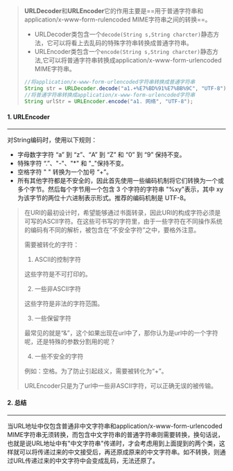 >**URLDecoder**和**URLEncoder**它的作用主要是==用于普通字符串和application/x-www-form-rulencoded MIME字符串之间的转换==。
>
>- URLDecoder类包含一个`decode(String s,String charcter)`静态方法，它可以将看上去乱码的特殊字符串转换成普通字符串。
>- URLEncoder类包含一个`encode(String s,String charcter)`静态方法,它可以将普通字符串转换成application/x-www-form-urlencoded MIME字符串。
>
>```java
>//将application/x-www-form-urlencoded字符串转换成普通字符串
>String str = URLDecoder.decode("a1.+%E7%BD%91%E7%BB%9C", "UTF-8");
>//将普通字符串转换成application/x-www-form-urlencoded字符串
>String urlStr = URLEncoder.encode("a1. 网络", "UTF-8");

#### 1. URLEncoder

---

对String编码时，使用以下规则：

- 字母数字字符 “a” 到 “z”、“A” 到 “Z” 和 “0” 到 “9” 保持不变。
- 特殊字符 “.”、"-"、"*" 和 "_"保持不变。
- 空格字符 " " 转换为一个加号 “+”。
- 所有其他字符都是不安全的，因此首先使用一些编码机制将它们转换为一个或多个字节。然后每个字节用一个包含 3 个字符的字符串 "%xy"表示，其中 xy 为该字节的两位十六进制表示形式。推荐的编码机制是 UTF-8。

>在URI的最初设计时，希望能够通过书面转录，因此URI的构成字符必须是可写的ASCII字符。在这些可书写的字符里，由于一些字符在不同操作系统的编码有不同的解析，被包含在“不安全字符”之中，要格外注意。
>
>需要被转化的字符：
>
>1. ASCII的控制字符
>
>   这些字符是不可打印的。
>
>2. 一些非ASCII字符
>
>   这些字符是非法的字符范围。
>
>3. 一些保留字符
>
>   最常见的就是“&”，这个如果出现在url中了，那你认为是url中的一个字符呢，还是特殊的参数分割用的呢？
>
>4. 一些不安全的字符
>
>   例如：空格。为了防止引起歧义，需要被转化为“+”。
>
>URLEncoder只是为了url中一些非ASCII字符，可以正确无误的被传输。

#### 2. 总结

---

当URL地址中仅包含普通非中文字符串和application/x-www-form-urlencoded MIME字符串无须转换，而包含中文字符串的普通字符串则需要转换，换句话说，也就是说URL地址中有"中文字符串"传递时，才会考虑用到上面提到的两个类，这样就可以将传递过来的中文接受后，再还原成原来的中文字符串。如不转换，则通过URL传递过来的中文字符中会变成乱码，无法还原了。